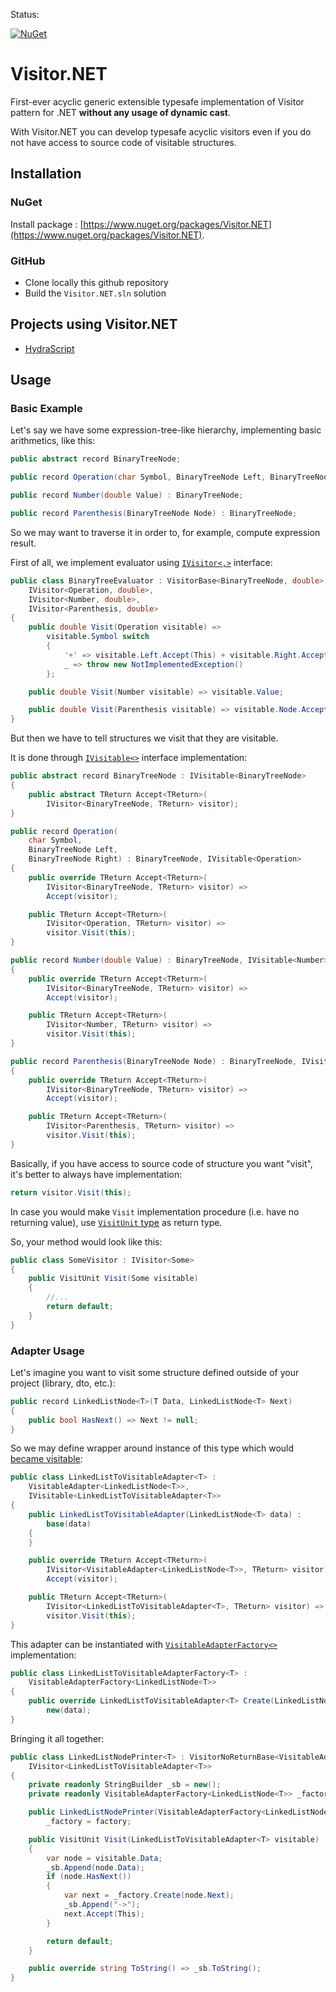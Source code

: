 Status:

[![NuGet](https://img.shields.io/nuget/dt/Visitor.NET.svg)](https://www.nuget.org/packages/Visitor.NET/)

# Visitor.NET

First-ever acyclic generic extensible typesafe implementation of Visitor pattern for .NET **without any usage of dynamic cast**.

With Visitor.NET you can develop typesafe acyclic visitors even if you do not have access to source code of visitable structures.

## Installation

### NuGet

Install package : [https://www.nuget.org/packages/Visitor.NET](https://www.nuget.org/packages/Visitor.NET).

### GitHub

- Clone locally this github repository
- Build the `Visitor.NET.sln` solution

## Projects using Visitor.NET

- [HydraScript](https://github.com/Stepami/extended-js-subset)

## Usage

### Basic Example

Let's say we have some expression-tree-like hierarchy, implementing basic arithmetics, like this:

```csharp
public abstract record BinaryTreeNode;

public record Operation(char Symbol, BinaryTreeNode Left, BinaryTreeNode Right) : BinaryTreeNode;

public record Number(double Value) : BinaryTreeNode;

public record Parenthesis(BinaryTreeNode Node) : BinaryTreeNode;
```
So we may want to traverse it in order to, for example, compute expression result.

First of all, we implement evaluator using [`IVisitor<,>`](Visitor.NET/IVisitor.cs) interface:

```csharp
public class BinaryTreeEvaluator : VisitorBase<BinaryTreeNode, double>,
    IVisitor<Operation, double>,
    IVisitor<Number, double>,
    IVisitor<Parenthesis, double>
{
    public double Visit(Operation visitable) =>
        visitable.Symbol switch
        {
            '+' => visitable.Left.Accept(This) + visitable.Right.Accept(This),
            _ => throw new NotImplementedException()
        };

    public double Visit(Number visitable) => visitable.Value;

    public double Visit(Parenthesis visitable) => visitable.Node.Accept(This);
}
```

But then we have to tell structures we visit that they are visitable.

It is done through [`IVisitable<>`](Visitor.NET/IVisitable.cs) interface implementation:

```csharp
public abstract record BinaryTreeNode : IVisitable<BinaryTreeNode>
{
    public abstract TReturn Accept<TReturn>(
        IVisitor<BinaryTreeNode, TReturn> visitor);
}

public record Operation(
    char Symbol,
    BinaryTreeNode Left,
    BinaryTreeNode Right) : BinaryTreeNode, IVisitable<Operation>
{
    public override TReturn Accept<TReturn>(
        IVisitor<BinaryTreeNode, TReturn> visitor) =>
        Accept(visitor);

    public TReturn Accept<TReturn>(
        IVisitor<Operation, TReturn> visitor) =>
        visitor.Visit(this);
}

public record Number(double Value) : BinaryTreeNode, IVisitable<Number>
{
    public override TReturn Accept<TReturn>(
        IVisitor<BinaryTreeNode, TReturn> visitor) =>
        Accept(visitor);

    public TReturn Accept<TReturn>(
        IVisitor<Number, TReturn> visitor) =>
        visitor.Visit(this);
}

public record Parenthesis(BinaryTreeNode Node) : BinaryTreeNode, IVisitable<Parenthesis>
{
    public override TReturn Accept<TReturn>(
        IVisitor<BinaryTreeNode, TReturn> visitor) =>
        Accept(visitor);

    public TReturn Accept<TReturn>(
        IVisitor<Parenthesis, TReturn> visitor) =>
        visitor.Visit(this);
}
```

Basically, if you have access to source code of structure you want "visit", it's better to always have implementation:

```csharp
return visitor.Visit(this);
```

In case you would make `Visit` implementation procedure (i.e. have no returning value), use [`VisitUnit` type](https://en.wikipedia.org/wiki/Unit_type) as return type.

So, your method would look like this:

```csharp
public class SomeVisitor : IVisitor<Some>
{
    public VisitUnit Visit(Some visitable)
    {
        //...
        return default;
    }
}
```
### Adapter Usage

Let's imagine you want to visit some structure defined outside of your project (library, dto, etc.):

```csharp
public record LinkedListNode<T>(T Data, LinkedListNode<T> Next)
{
    public bool HasNext() => Next != null;
}
```

So we may define wrapper around instance of this type which would [became visitable](Visitor.NET/Adapter/VisitableAdapter.cs):

```csharp
public class LinkedListToVisitableAdapter<T> :
    VisitableAdapter<LinkedListNode<T>>,
    IVisitable<LinkedListToVisitableAdapter<T>>
{
    public LinkedListToVisitableAdapter(LinkedListNode<T> data) :
        base(data)
    {
    }

    public override TReturn Accept<TReturn>(
        IVisitor<VisitableAdapter<LinkedListNode<T>>, TReturn> visitor) =>
        Accept(visitor);

    public TReturn Accept<TReturn>(
        IVisitor<LinkedListToVisitableAdapter<T>, TReturn> visitor) =>
        visitor.Visit(this);
}
```

This adapter can be instantiated with [`VisitableAdapterFactory<>`](Visitor.NET/Adapter/VisitableAdapterFactory.cs) implementation:

```csharp
public class LinkedListToVisitableAdapterFactory<T> :
    VisitableAdapterFactory<LinkedListNode<T>>
{
    public override LinkedListToVisitableAdapter<T> Create(LinkedListNode<T> data) =>
        new(data);
}
```

Bringing it all together:

```csharp
public class LinkedListNodePrinter<T> : VisitorNoReturnBase<VisitableAdapter<LinkedListNode<T>>>,
    IVisitor<LinkedListToVisitableAdapter<T>>
{
    private readonly StringBuilder _sb = new();
    private readonly VisitableAdapterFactory<LinkedListNode<T>> _factory;

    public LinkedListNodePrinter(VisitableAdapterFactory<LinkedListNode<T>> factory) =>
        _factory = factory;

    public VisitUnit Visit(LinkedListToVisitableAdapter<T> visitable)
    {
        var node = visitable.Data;
        _sb.Append(node.Data);
        if (node.HasNext())
        {
            var next = _factory.Create(node.Next);
            _sb.Append("->");
            next.Accept(This);
        }

        return default;
    }

    public override string ToString() => _sb.ToString();
}
```
